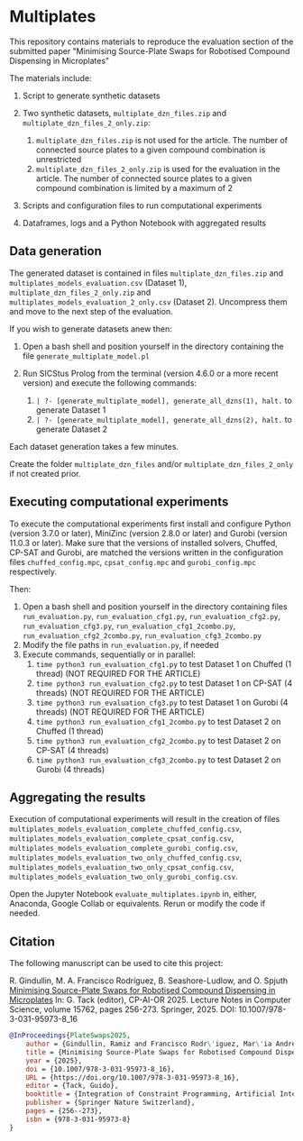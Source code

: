 # Multiplates
This repository contains materials to reproduce the evaluation section of the submitted paper "Minimising Source-Plate Swaps for Robotised Compound Dispensing in Microplates"

The materials include:

1. Script to generate synthetic datasets
2. Two synthetic datasets, `multiplate_dzn_files.zip` and `multiplate_dzn_files_2_only.zip`:

	1. `multiplate_dzn_files.zip` is not used for the article. The number of connected source plates to a given compound combination is unrestricted
	2. `multiplate_dzn_files_2_only.zip` is used for the evaluation in the article. The number of connected source plates to a given compound combination is limited by a maximum of 2
3. Scripts and configuration files to run computational experiments
4. Dataframes, logs and a Python Notebook with aggregated results


## Data generation
The generated dataset is contained in files  `multiplate_dzn_files.zip` and `multiplates_models_evaluation.csv` (Dataset 1), `multiplate_dzn_files_2_only.zip` and `multiplates_models_evaluation_2_only.csv` (Dataset 2). Uncompress them and move to the next step of the evaluation.

If you wish to generate datasets anew then:

1. Open a bash shell and position yourself in the directory containing the file `generate_multiplate_model.pl`
2. Run SICStus Prolog from the terminal (version 4.6.0 or a more recent version) and execute the following commands:

	1. `| ?- [generate_multiplate_model], generate_all_dzns(1), halt.` to generate Dataset 1
	2. `| ?- [generate_multiplate_model], generate_all_dzns(2), halt.` to generate Dataset 2

Each dataset generation takes a few minutes.

Create the folder `multiplate_dzn_files` and/or `multiplate_dzn_files_2_only` if not created prior.


## Executing computational experiments

To execute the computational experiments first install and configure Python (version 3.7.0 or later), MiniZinc (version 2.8.0 or later) and Gurobi (version 11.0.3 or later). Make sure that the versions of installed solvers, Chuffed, CP-SAT and Gurobi, are matched the versions written in the configuration files `chuffed_config.mpc`, `cpsat_config.mpc` and `gurobi_config.mpc` respectively.

Then:

1. Open a bash shell and position yourself in the directory containing files `run_evaluation.py`, `run_evaluation_cfg1.py`, `run_evaluation_cfg2.py`, `run_evaluation_cfg3.py`, `run_evaluation_cfg1_2combo.py`, `run_evaluation_cfg2_2combo.py`, `run_evaluation_cfg3_2combo.py`
2. Modify the file paths in `run_evaluation.py`, if needed
3. Execute commands, sequentially or in parallel:
	1. `time python3 run_evaluation_cfg1.py` to test Dataset 1 on Chuffed (1 thread) (NOT REQUIRED FOR THE ARTICLE)
	2. `time python3 run_evaluation_cfg2.py` to test Dataset 1 on CP-SAT (4 threads) (NOT REQUIRED FOR THE ARTICLE)
	3. `time python3 run_evaluation_cfg3.py` to test Dataset 1 on Gurobi (4 threads) (NOT REQUIRED FOR THE ARTICLE)
	4. `time python3 run_evaluation_cfg1_2combo.py` to test Dataset 2 on Chuffed (1 thread)
	5. `time python3 run_evaluation_cfg2_2combo.py` to test Dataset 2 on CP-SAT (4 threads)
	6. `time python3 run_evaluation_cfg3_2combo.py` to test Dataset 2 on Gurobi (4 threads)

## Aggregating the results

Execution of computational experiments will result in the creation of files `multiplates_models_evaluation_complete_chuffed_config.csv`, `multiplates_models_evaluation_complete_cpsat_config.csv`, `multiplates_models_evaluation_complete_gurobi_config.csv`,  `multiplates_models_evaluation_two_only_chuffed_config.csv`, `multiplates_models_evaluation_two_only_cpsat_config.csv`, `multiplates_models_evaluation_two_only_gurobi_config.csv`.

Open the Jupyter Notebook `evaluate_multiplates.ipynb` in, either, Anaconda, Google Collab or equivalents. Rerun or modify the code if needed.


## Citation

The following manuscript can be used to cite this project:

R. Gindullin, M. A. Francisco Rodríguez, B. Seashore-Ludlow, and O. Spjuth
[Minimising Source-Plate Swaps for Robotised Compound Dispensing in Microplates](https://rdcu.be/eJh8V)
In: G. Tack (editor), CP-AI-OR 2025. Lecture Notes in Computer Science, volume 15762, pages 256-273. Springer, 2025.
DOI: 10.1007/978-3-031-95973-8_16

```bibtex
@InProceedings{PlateSwaps2025,
	author = {Gindullin, Ramiz and Francisco Rodr\'iguez, Mar\'ia Andre\'ina and Seashore-Ludlow, Brinton and Spjuth, Ola},
	title = {Minimising Source-Plate Swaps for Robotised Compound Dispensing in Microplates},
	year = {2025},
	doi = {10.1007/978-3-031-95973-8_16},
	URL = {https://doi.org/10.1007/978-3-031-95973-8_16},
	editor = {Tack, Guido},
	booktitle = {Integration of Constraint Programming, Artificial Intelligence, and Operations Research},
	publisher = {Springer Nature Switzerland},
	pages = {256--273},
	isbn = {978-3-031-95973-8}
}
```
